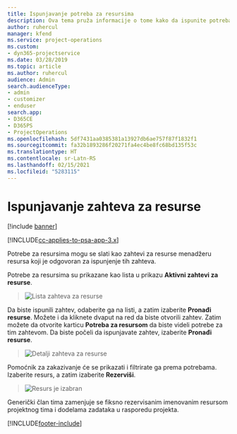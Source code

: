 ```yaml
---
title: Ispunjavanje potreba za resursima
description: Ova tema pruža informacije o tome kako da ispunite potreba za resursima.
author: ruhercul
manager: kfend
ms.service: project-operations
ms.custom:
- dyn365-projectservice
ms.date: 03/28/2019
ms.topic: article
ms.author: ruhercul
audience: Admin
search.audienceType:
- admin
- customizer
- enduser
search.app:
- D365CE
- D365PS
- ProjectOperations
ms.openlocfilehash: 5df7431aa0385381a13927db6ae757f87f1832f1
ms.sourcegitcommit: fa32b1893286f20271fa4ec4be8fc68bd135f53c
ms.translationtype: HT
ms.contentlocale: sr-Latn-RS
ms.lasthandoff: 02/15/2021
ms.locfileid: "5283115"
---
```

# <a name="fulfilling-resource-requests"></a>Ispunjavanje zahteva za resurse

[!include [banner](../includes/psa-now-project-operations.md)]

[!INCLUDE[cc-applies-to-psa-app-3.x](../includes/cc-applies-to-psa-app-3x.md)]

Potrebe za resursima mogu se slati kao zahtevi za resurse menadžeru resursa koji je odgovoran za ispunjenje tih zahteva.

Potrebe za resursima su prikazane kao lista u prikazu **Aktivni zahtevi za resurse**.

> ![Lista zahteva za resurse](media/Resource-Management-image59.png)

Da biste ispunili zahtev, odaberite ga na listi, a zatim izaberite **Pronađi resurse**. Možete i da kliknete dvaput na red da biste otvorili zahtev. Zatim možete da otvorite karticu **Potreba za resursom** da biste videli potrebe za tim zahtevom. Da biste počeli da ispunjavate zahtev, izaberite **Pronađi resurse**.

> ![Detalji zahteva za resurse](media/Resource-Management-image60.png)

Pomoćnik za zakazivanje će se prikazati i filtrirate ga prema potrebama. Izaberite resurs, a zatim izaberite **Rezerviši**.

> ![Resurs je izabran](media/Resource-Management-image61.png)

Generički član tima zamenjuje se fiksno rezervisanim imenovanim resursom projektnog tima i dodelama zadataka u rasporedu projekta.


[!INCLUDE[footer-include](../includes/footer-banner.md)]
